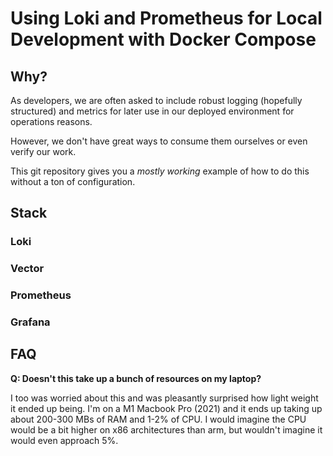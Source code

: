# Using Loki and Prometheus for Local Development with Docker Compose

## Why?

As developers, we are often asked to include robust logging (hopefully structured)
and metrics for later use in our deployed environment for operations reasons.

However, we don't have great ways to consume them ourselves or even verify
our work.

This git repository gives you a *mostly working* example of how to do this
without a ton of configuration.

## Stack

### Loki

### Vector

### Prometheus

### Grafana

## FAQ

**Q: Doesn't this take up a bunch of resources on my laptop?**

I too was worried about this and was pleasantly surprised how light weight it
ended up being.  I'm on a M1 Macbook Pro (2021) and it ends up taking up about
200-300 MBs of RAM and 1-2% of CPU.  I would imagine the CPU would be a bit
higher on x86 architectures than arm, but wouldn't imagine it would even
approach 5%.
